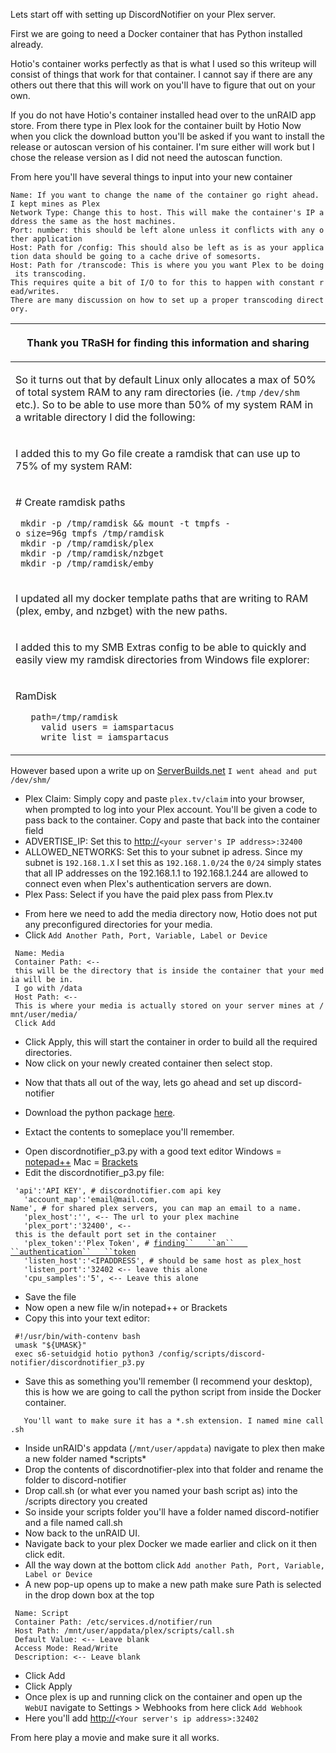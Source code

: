 Lets start off with setting up DiscordNotifier on your Plex server.

First we are going to need a Docker container that has Python installed already.

Hotio's container works perfectly as that is what I used so this writeup will consist of things that work for that container. I cannot say if there are any others out there that this will work on you'll have to figure that out on your own.

If you do not have Hotio's container installed head over to the unRAID app store. From there type in Plex look for the container built by Hotio Now when you click the download button you'll be asked if you want to install the release or autoscan version of his container. I'm sure either will work but I chose the release version as I did not need the autoscan function.

From here you'll have several things to input into your new container

`Name: If you want to change the name of the container go right ahead. I kept mines as Plex`  
`Network Type: Change this to host. This will make the container's IP address the same as the host machines.`  
`Port: number: this should be left alone unless it conflicts with any other application`  
`Host: Path for /config: This should also be left as is as your application data should be going to a cache drive of somesorts.`  
`Host: Path for /transcode: This is where you you want Plex to be doing its transcoding. `  
`This requires quite a bit of I/O to for this to happen with constant read/writes.`  
`There are many discussion on how to set up a proper transcoding directory.`

<table>
<thead>
<tr class="header">
<th><p>Thank you TRaSH for finding this information and sharing</p></th>
</tr>
</thead>
<tbody>
<tr class="odd">
<td><p>So it turns out that by default Linux only allocates a max of 50% of total system RAM to any ram directories (ie. <code>/tmp</code> <code>/dev/shm</code> etc.). So to be able to use more than 50% of my system RAM in a writable directory I did the following:</p></td>
</tr>
<tr class="even">
<td><p>I added this to my Go file create a ramdisk that can use up to 75% of my system RAM:</p></td>
</tr>
<tr class="odd">
<td><p># Create ramdisk paths</p>
<p><code> mkdir -p /tmp/ramdisk &amp;&amp; mount -t tmpfs -o size=96g tmpfs /tmp/ramdisk</code><br />
<code> mkdir -p /tmp/ramdisk/plex</code><br />
<code> mkdir -p /tmp/ramdisk/nzbget</code><br />
<code> mkdir -p /tmp/ramdisk/emby</code></p></td>
</tr>
<tr class="even">
<td><p>I updated all my docker template paths that are writing to RAM (plex, emby, and nzbget) with the new paths.</p></td>
</tr>
<tr class="odd">
<td><p>I added this to my SMB Extras config to be able to quickly and easily view my ramdisk directories from Windows file explorer:</p></td>
</tr>
<tr class="even">
<td><p>RamDisk</p>
<p><code>   path=/tmp/ramdisk</code><br />
<code>     valid users = iamspartacus</code><br />
<code>     write list = iamspartacus</code></p></td>
</tr>
</tbody>
</table>

However based upon a write up on [ServerBuilds.net](https://forums.serverbuilds.net/t/guide-plex-transcoding-and-ram-disks/625) `I went ahead and put /dev/shm/`

  - Plex Claim: Simply copy and paste `plex.tv/claim` into your browser, when prompted to log into your Plex account. You'll be given a code to pass back to the container. Copy and paste that back into the container field
  - ADVERTISE\_IP: Set this to <http://>`<your server's IP address>:32400`
  - ALLOWED\_NETWORKS: Set this to your subnet ip adress. Since my subnet is `192.168.1.X` I set this as `192.168.1.0/24` the `0/24` simply states that all IP addresses on the 192.168.1.1 to 192.168.1.244 are allowed to connect even when Plex's authentication servers are down.
  - Plex Pass: Select if you have the paid plex pass from Plex.tv

<!-- end list -->

  - From here we need to add the media directory now, Hotio does not put any preconfigured directories for your media.
  - Click `Add Another Path, Port, Variable, Label or Device`

` Name: Media`  
` Container Path: <-- this will be the directory that is inside the container that your media will be in.`  
` I go with /data`  
` Host Path: <-- This is where your media is actually stored on your server mines at /mnt/user/media/`  
` Click Add`

  - Click Apply, this will start the container in order to build all the required directories.
  - Now click on your newly created container then select stop.

<!-- end list -->

  - Now that thats all out of the way, lets go ahead and set up discord-notifier

<!-- end list -->

  - Download the python package [here](https://discordnotifier.com/scripts/discordnotifier-plex.zip).

<!-- end list -->

  - Extact the contents to someplace you'll remember.

<!-- end list -->

  - Open discordnotifier\_p3.py with a good text editor Windows = [notepad++](https://notepad-plus-plus.org) Mac = [Brackets](http://brackets.io)
  - Edit the discordnotifier\_p3.py file:

` 'api':'API KEY', # discordnotifier.com api key`  
`   'account_map':'email@mail.com, Name', # for shared plex servers, you can map an email to a name.`  
`   'plex_host':'`<IP Address>`', <-- The url to your plex machine`  
`   'plex_port':'32400', <-- this is the default port set in the container`  
`   'plex_token':'Plex Token', # `[`finding``   ``an``   ``authentication``   ``token`](https://support.plex.tv/articles/204059436-finding-an-authentication-token-x-plex-token/)  
`   'listen_host':'<IPADDRESS', # should be same host as plex_host`  
`   'listen_port':'32402 <-- leave this alone`  
`   'cpu_samples':'5', <-- Leave this alone`

  - Save the file
  - Now open a new file w/in notepad++ or Brackets
  - Copy this into your text editor:

` #!/usr/bin/with-contenv bash`  
` umask "${UMASK}"`  
` exec s6-setuidgid hotio python3 /config/scripts/discord-notifier/discordnotifier_p3.py`

  - Save this as something you'll remember (I recommend your desktop), this is how we are going to call the python script from inside the Docker container.

`   You'll want to make sure it has a *.sh extension. I named mine call.sh`

  - Inside unRAID's appdata (`/mnt/user/appdata`) navigate to plex then make a new folder named \*scripts\*
  - Drop the contents of discordnotifier-plex into that folder and rename the folder to discord-notifier
  - Drop call.sh (or what ever you named your bash script as) into the /scripts directory you created
  - So inside your scripts folder you'll have a folder named discord-notifier and a file named call.sh
  - Now back to the unRAID UI.
  - Navigate back to your plex Docker we made earlier and click on it then click edit.
  - All the way down at the bottom click `Add another Path, Port, Variable, Label or Device`
  - A new pop-up opens up to make a new path make sure Path is selected in the drop down box at the top

` Name: Script`  
` Container Path: /etc/services.d/notifier/run`  
` Host Path: /mnt/user/appdata/plex/scripts/call.sh`  
` Default Value: <-- Leave blank`  
` Access Mode: Read/Write`  
` Description: <-- Leave blank`

  - Click Add
  - Click Apply
  - Once plex is up and running click on the container and open up the `WebUI` navigate to Settings \> Webhooks from here click `Add Webhook`
  - Here you'll add <http://>`<Your server's ip address>:32402`

From here play a movie and make sure it all works.
